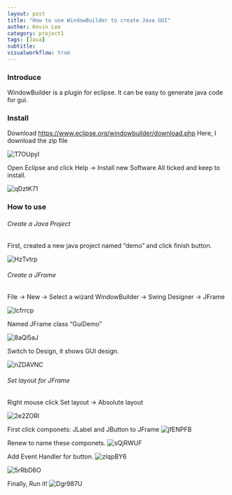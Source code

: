 ```yaml
---
layout: post
title: "How to use WindowBuilder to create Java GUI"
auther: Kevin Lee
category: project1
tags: [Java]
subtitle:
visualworkflow: true
---
```


### Introduce

WindowBuilder is a plugin for eclipse. It can be easy to generate java code for gui.

### Install

Download https://www.eclipse.org/windowbuilder/download.php Here, I download the zip file

![T7OUpyI]({{site.baseurl}}/img/T7OUpyI.png)

Open Eclipse and click Help -> Install new Software All ticked and keep to install.

![qDztK71]({{site.baseurl}}/img/qDztK71.png)

### How to use

###### Create a Java Project

First, created a new java project named “demo” and click finish button.

![HzTvtrp]({{site.baseurl}}/img/HzTvtrp.png)

###### Create a JFrame

File -> New -> Select a wizard WindowBuilder -> Swing Designer -> JFrame

![Icfrrcp]({{site.baseurl}}/img/Icfrrcp.png)

Named JFrame class “GuiDemo”

![8aQl5aJ]({{site.baseurl}}/img/8aQl5aJ.png)

Switch to Design, it shows GUI design.

![nZDAVNC]({{site.baseurl}}/img/nZDAVNC.png)

###### Set layout for JFrame

Right mouse click Set layout -> Absolute layout

![2e2ZORl]({{site.baseurl}}/img/2e2ZORl.png)

First click componets: JLabel and JButton to JFrame
![jfENPFB]({{site.baseurl}}/img/jfENPFB.png)

Renew to name these componets.
![sQjRWUF]({{site.baseurl}}/img/sQjRWUF.png)

Add Event Handler for button.
![zlqpBY6]({{site.baseurl}}/img/zlqpBY6.png)

![5rRbD6O]({{site.baseurl}}/img/5rRbD6O.png)

Finally, Run it!
![Dgr987U]({{site.baseurl}}/img/Dgr987U.png)